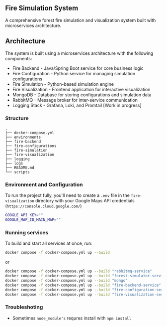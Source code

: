 ## Fire Simulation System 

A comprehensive forest fire simulation and visualization system built with microservices architecture.

## Architecture 
The system is built using a microservices architecture with the following components:

* Fire Backend - Java/Spring Boot service for core business logic
* Fire Configuration - Python service for managing simulation configurations
* Fire Simulation - Python-based simulation engine
* Fire Visualization - Frontend application for interactive visualization
* MongoDB - Database for storing configurations and simulation data
* RabbitMQ - Message broker for inter-service communication
* Logging Stack - Grafana, Loki, and Promtail [Work in progress]

### Structure 
```
.
├── docker-compose.yml
├── environments
├── fire-backend
├── fire-configurations
├── fire-simulation
├── fire-visualization
├── logging
├── logs
├── README.md
└── scripts

```
### Environment and Configuration

To run the project fully, you'll need to create a `.env` file in the `fire-visualization` directory with your Google Maps API credentials (`https://console.cloud.google.com/`)


```sh
GOOGLE_API_KEY=""
GOOGLE_MAP_ID_MAIN_MAP=""
```

### Running services 

To build and start all services at once, run:
```bash
docker compose -f docker-compose.yml up --build     
```

or 

```bash 
docker compose -f docker-compose.yml up --build "rabbitmq-service"  
docker compose -f docker-compose.yml up --build "forest-simulator-service"  
docker compose -f docker-compose.yml up --build "mongo"  
docker compose -f docker-compose.yml up --build "fire-backend-service" 
docker compose -f docker-compose.yml up --build "fire-configuration-service"  
docker compose -f docker-compose.yml up --build "fire-visualization-service"  
```

### Troubleshoting 

* Sometimes `node_module's` requres install with `npm install` 